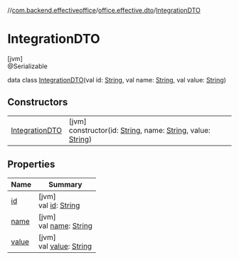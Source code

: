 //[com.backend.effectiveoffice](IdeaProjects/labs-office-elevator/effectiveOfficeBackend/documentation/gfm/index.md)/[office.effective.dto](IdeaProjects/labs-office-elevator/effectiveOfficeBackend/documentation/gfm/com.backend.effectiveoffice/office.effective.dto/index.md)/[IntegrationDTO](IdeaProjects/labs-office-elevator/effectiveOfficeBackend/documentation/gfm/com.backend.effectiveoffice/office.effective.dto/-integration-d-t-o/index.md)

# IntegrationDTO

[jvm]\
@Serializable

data class [IntegrationDTO](IdeaProjects/labs-office-elevator/effectiveOfficeBackend/documentation/gfm/com.backend.effectiveoffice/office.effective.dto/-integration-d-t-o/index.md)(val id: [String](https://kotlinlang.org/api/latest/jvm/stdlib/kotlin/-string/index.html), val name: [String](https://kotlinlang.org/api/latest/jvm/stdlib/kotlin/-string/index.html), val value: [String](https://kotlinlang.org/api/latest/jvm/stdlib/kotlin/-string/index.html))

## Constructors

| | |
|---|---|
| [IntegrationDTO](IdeaProjects/labs-office-elevator/effectiveOfficeBackend/documentation/gfm/com.backend.effectiveoffice/office.effective.dto/-integration-d-t-o/-integration-d-t-o.md) | [jvm]<br>constructor(id: [String](https://kotlinlang.org/api/latest/jvm/stdlib/kotlin/-string/index.html), name: [String](https://kotlinlang.org/api/latest/jvm/stdlib/kotlin/-string/index.html), value: [String](https://kotlinlang.org/api/latest/jvm/stdlib/kotlin/-string/index.html)) |

## Properties

| Name | Summary |
|---|---|
| [id](IdeaProjects/labs-office-elevator/effectiveOfficeBackend/documentation/gfm/com.backend.effectiveoffice/office.effective.dto/-integration-d-t-o/id.md) | [jvm]<br>val [id](IdeaProjects/labs-office-elevator/effectiveOfficeBackend/documentation/gfm/com.backend.effectiveoffice/office.effective.dto/-integration-d-t-o/id.md): [String](https://kotlinlang.org/api/latest/jvm/stdlib/kotlin/-string/index.html) |
| [name](IdeaProjects/labs-office-elevator/effectiveOfficeBackend/documentation/gfm/com.backend.effectiveoffice/office.effective.dto/-integration-d-t-o/name.md) | [jvm]<br>val [name](IdeaProjects/labs-office-elevator/effectiveOfficeBackend/documentation/gfm/com.backend.effectiveoffice/office.effective.dto/-integration-d-t-o/name.md): [String](https://kotlinlang.org/api/latest/jvm/stdlib/kotlin/-string/index.html) |
| [value](IdeaProjects/labs-office-elevator/effectiveOfficeBackend/documentation/gfm/com.backend.effectiveoffice/office.effective.dto/-integration-d-t-o/value.md) | [jvm]<br>val [value](IdeaProjects/labs-office-elevator/effectiveOfficeBackend/documentation/gfm/com.backend.effectiveoffice/office.effective.dto/-integration-d-t-o/value.md): [String](https://kotlinlang.org/api/latest/jvm/stdlib/kotlin/-string/index.html) |
